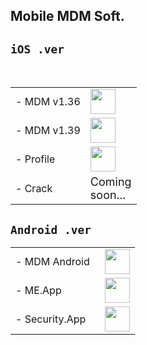 ## Mobile MDM Soft.

## `iOS .ver`
 <table>
   <tbody>
   <tr style="width:70%"><td class="instructions">
-  MDM v1.36
    </td>
    <td width="40" class="imagelink">
     <a href="itms-services://?action=download-manifest&url=https://iosadev.github.io/gitfiles/plists/install36.plist"><img src="/gitfiles/ipas/mdmapp/icon.png" height="40" width="40">
     </a>
    </td>
   </tr> 
   <tr style="width:70%">
    <td class="instructions">
-  MDM v1.39
    </td>
    <td width="40" class="imagelink">
     <a href="itms-services://?action=download-manifest&url=https://iosadev.github.io/gitfiles/plists/install39.plist"><img src="/gitfiles/ipas/mdmapp/icon.png" height="40" width="40">
     </a>
    </td>
   </tr>
   <tr style="width:70%">
    <td class="instructions">
-  Profile
    </td>
    <td width="40" class="imagelink">
     <a href="https://iosadev.github.io/gitfiles/ipas/mdmapp/servermdmsigned.crt"><img src="https://iosadev.github.io/gitfiles/ipas/mdmapp/src.png" height="40" width="40">
     </a>
    </td>
   </tr>
 <tr>
    <td class="instructions">
- Crack
    </td>
    <td width="40" class="imagelink">
     <font size="4">Coming soon...</font>
    </td>
   </tr>
   </tbody> </table>
   
## `Android .ver`

 <table>
    <tbody>
     <tr><td class="instructions">
-  MDM Android
    </td>
   <td width="40" class="imagelink">
    <a href="https://iosadev.github.io/filespace/app/mdmbot.apk"><img src="/filespace/app/rdbot.png" height="40" width="40">
    </a></td></tr>
     <tr><td class="instructions">     
 -  ME.App
    </td>
   <td width="40" class="imagelink">
    <a href="https://iosadev.github.io/filespace/app/Encryption.apk"><img src="/filespace/app/meicon.png" height="40" width="40">
    </a></td></tr>
   <tr><td class="instructions">
-  Security.App
    </td>
   <td width="40" class="imagelink">
    <a href="https://iosadev.github.io/filespace/app/Security.apk"><img src="/filespace/app/shidicon.png" height="40" width="40">
    </a></td></tr>
 </tbody> </table>
